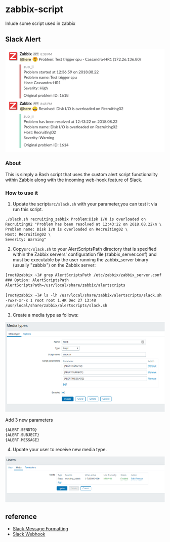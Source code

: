 # zabbix-script
Inlude some script used in zabbix

## Slack Alert 
![](.img/2018-08-23-14-55-56.png)

### About

This is simply a Bash script that uses the custom alert script functionality within Zabbix along with the incoming web-hook feature of Slack.

### How to use it 

1. Update the script`src/slack.sh` with your parameter,you can test it via run this script.
```shell
./slack.sh recruiting_zabbix Problem:Disk I/O is overloaded on Recruiting02 "Problem has been resolved at 12:43:22 on 2018.08.22\n \
Problem name: Disk I/O is overloaded on Recruiting02 \
Host: Recruiting02 \
Severity: Warning"
```
2. Copy`src/slack.sh` to your AlertScriptsPath directory that is specified within the Zabbix servers' configuration file (zabbix_server.conf) and must be executable by the user running the zabbix_server binary (usually "zabbix") on the Zabbix server:
```shell
[root@zabbix ~]# grep AlertScriptsPath /etc/zabbix/zabbix_server.conf
### Option: AlertScriptsPath
AlertScriptsPath=/usr/local/share/zabbix/alertscripts

[root@zabbix ~]# ls -lh /usr/local/share/zabbix/alertscripts/slack.sh
-rwxr-xr-x 1 root root 1.4K Dec 27 13:48 /usr/local/share/zabbix/alertscripts/slack.sh
```
3. Create a media type as follows:

![](.img/2018-08-23-15-00-59.png)

Add 3 new parameters

```
{ALERT.SENDTO}
{ALERT.SUBJECT}
{ALERT.MESSAGE}
```

4. Update your user to receive new media type.

![](.img/2018-08-23-15-05-27.png)

## reference

- [Slack Message Formatting](https://api.slack.com/docs/message-formatting)
- [Slack Webhook](https://api.slack.com/incoming-webhooks)